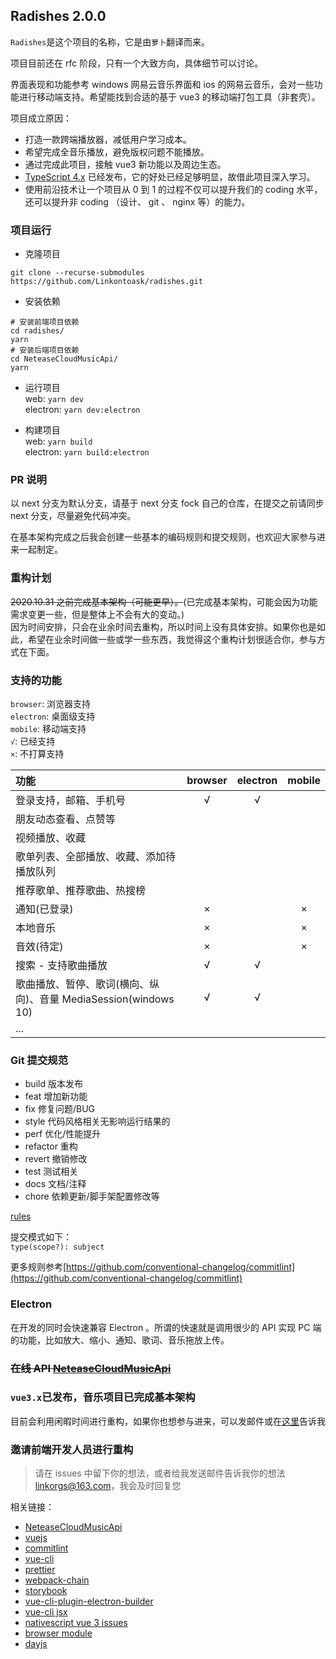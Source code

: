 ## Radishes 2.0.0

`Radishes`是这个项目的名称，它是由`萝卜`翻译而来。

项目目前还在 rfc 阶段，只有一个大致方向，具体细节可以讨论。

界面表现和功能参考 windows 网易云音乐界面和 ios 的网易云音乐，会对一些功能进行移动端支持。希望能找到合适的基于 vue3 的移动端打包工具（非套壳）。

项目成立原因：

- 打造一款跨端播放器，减低用户学习成本。
- 希望完成全音乐播放，避免版权问题不能播放。
- 通过完成此项目，接触 vue3 新功能以及周边生态。
- [TypeScript 4.x](https://github.com/Microsoft/TypeScript) 已经发布，它的好处已经足够明显，故借此项目深入学习。
- 使用前沿技术让一个项目从 0 到 1 的过程不仅可以提升我们的 coding 水平，还可以提升非 coding （设计、 git 、 nginx 等）的能力。

### 项目运行

- 克隆项目

`git clone --recurse-submodules https://github.com/Linkontoask/radishes.git`

- 安装依赖

```shell
# 安装前端项目依赖
cd radishes/
yarn
# 安装后端项目依赖
cd NeteaseCloudMusicApi/
yarn
```

- 运行项目  
  web: `yarn dev`  
  electron: `yarn dev:electron`

- 构建项目  
  web: `yarn build`  
  electron: `yarn build:electron`

### PR 说明

以 next 分支为默认分支，请基于 next 分支 fock 自己的仓库，在提交之前请同步 next 分支，尽量避免代码冲突。

在基本架构完成之后我会创建一些基本的编码规则和提交规则，也欢迎大家参与进来一起制定。

### 重构计划

~~2020.10.31 之前完成基本架构（可能更早）。~~(已完成基本架构，可能会因为功能需求变更一些，但是整体上不会有大的变动。)  
因为时间安排，只会在业余时间去重构，所以时间上没有具体安排。如果你也是如此，希望在业余时间做一些或学一些东西，我觉得这个重构计划很适合你，参与方式在下面。

### 支持的功能

`browser`: 浏览器支持  
`electron`: 桌面级支持  
`mobile`: 移动端支持  
`√`: 已经支持  
`×`: 不打算支持

| 功能                                                            | browser | electron | mobile |
| :-------------------------------------------------------------- | :-----: | :------: | :----: |
| 登录支持，邮箱、手机号                                          |    √    |    √     |        |
| 朋友动态查看、点赞等                                            |         |          |        |
| 视频播放、收藏                                                  |         |          |        |
| 歌单列表、全部播放、收藏、添加待播放队列                        |         |          |        |
| 推荐歌单、推荐歌曲、热搜榜                                      |         |          |        |
| 通知(已登录)                                                    |    ×    |          |   ×    |
| 本地音乐                                                        |    ×    |          |   ×    |
| 音效(待定)                                                      |    ×    |          |   ×    |
| 搜索 - 支持歌曲播放                                             |    √    |    √     |        |
| 歌曲播放、暂停、歌词(横向、纵向)、音量 MediaSession(windows 10) |    √    |    √     |        |
| ...                                                             |         |          |        |

### Git 提交规范

- build 版本发布
- feat 增加新功能
- fix 修复问题/BUG
- style 代码风格相关无影响运行结果的
- perf 优化/性能提升
- refactor 重构
- revert 撤销修改
- test 测试相关
- docs 文档/注释
- chore 依赖更新/脚手架配置修改等

[rules](https://github.com/conventional-changelog/commitlint/blob/master/%40commitlint/config-conventional/index.js)

提交模式如下：  
`type(scope?): subject`

更多规则参考[https://github.com/conventional-changelog/commitlint](https://github.com/conventional-changelog/commitlint)

### Electron

在开发的同时会快速兼容 Electron 。所谓的快速就是调用很少的 API 实现 PC 端的功能，比如放大、缩小、通知、歌词、音乐拖放上传。

### ~~在线 API [NeteaseCloudMusicApi](https://music.linkorg.club/)~~

### `vue3.x`已发布，音乐项目已完成基本架构

目前会利用闲暇时间进行重构，如果你也想参与进来，可以发邮件或在[这里](https://github.com/Linkontoask/radishes/issues/6)告诉我

### 邀请前端开发人员进行重构

> 请在 issues 中留下你的想法，或者给我发送邮件告诉我你的想法 [linkorgs@163.com](linkorgs@163.com)，我会及时回复您

相关链接：

- [NeteaseCloudMusicApi](https://github.com/Binaryify/NeteaseCloudMusicApi)
- [vuejs](https://v3.vuejs.org/)
- [commitlint](https://commitlint.js.org/#/)
- [vue-cli](https://cli.vuejs.org/zh/)
- [prettier](https://prettier.io/)
- [webpack-chain](https://github.com/neutrinojs/webpack-chain#getting-started)
- [storybook](https://github.com/storybookjs/storybook/tree/next/app/vue)
- [vue-cli-plugin-electron-builder](https://github.com/nklayman/vue-cli-plugin-electron-builder)
- [vue-cli jsx](https://github.com/vuejs/jsx-next/blob/dev/packages/babel-plugin-jsx/README-zh_CN.md)
- [nativescript vue 3 issues](https://github.com/nativescript-vue/nativescript-vue/issues/583)
- [browser module](https://philipwalton.com/articles/deploying-es2015-code-in-production-today/)
- [dayjs](https://day.js.org/docs/zh-CN/installation/installation)
